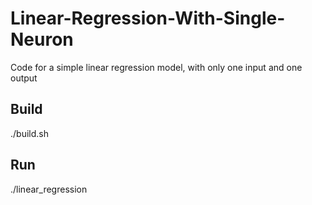 # Linear-Regression-With-Single-Neuron
Code for a simple linear regression model, with only one input and one output

## Build

./build.sh

## Run

./linear_regression
